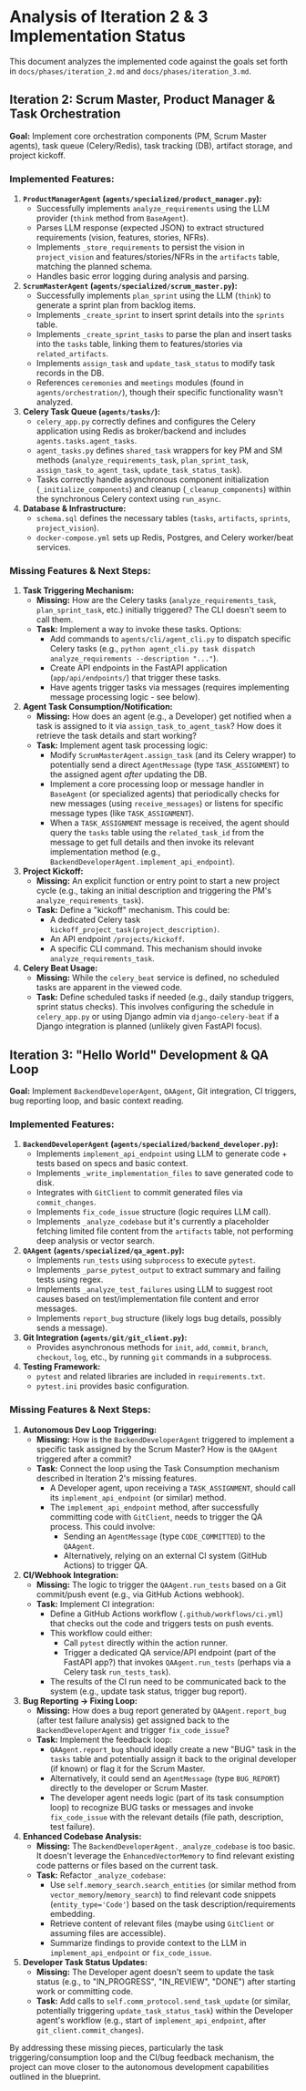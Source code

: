 # Analysis of Iteration 2 & 3 Implementation Status

This document analyzes the implemented code against the goals set forth in `docs/phases/iteration_2.md` and `docs/phases/iteration_3.md`.

## Iteration 2: Scrum Master, Product Manager & Task Orchestration

**Goal:** Implement core orchestration components (PM, Scrum Master agents), task queue (Celery/Redis), task tracking (DB), artifact storage, and project kickoff.

### Implemented Features:

1.  **`ProductManagerAgent` (`agents/specialized/product_manager.py`):**
    - Successfully implements `analyze_requirements` using the LLM provider (`think` method from `BaseAgent`).
    - Parses LLM response (expected JSON) to extract structured requirements (vision, features, stories, NFRs).
    - Implements `_store_requirements` to persist the vision in `project_vision` and features/stories/NFRs in the `artifacts` table, matching the planned schema.
    - Handles basic error logging during analysis and parsing.
2.  **`ScrumMasterAgent` (`agents/specialized/scrum_master.py`):**
    - Successfully implements `plan_sprint` using the LLM (`think`) to generate a sprint plan from backlog items.
    - Implements `_create_sprint` to insert sprint details into the `sprints` table.
    - Implements `_create_sprint_tasks` to parse the plan and insert tasks into the `tasks` table, linking them to features/stories via `related_artifacts`.
    - Implements `assign_task` and `update_task_status` to modify task records in the DB.
    - References `ceremonies` and `meetings` modules (found in `agents/orchestration/`), though their specific functionality wasn't analyzed.
3.  **Celery Task Queue (`agents/tasks/`):**
    - `celery_app.py` correctly defines and configures the Celery application using Redis as broker/backend and includes `agents.tasks.agent_tasks`.
    - `agent_tasks.py` defines `shared_task` wrappers for key PM and SM methods (`analyze_requirements_task`, `plan_sprint_task`, `assign_task_to_agent_task`, `update_task_status_task`).
    - Tasks correctly handle asynchronous component initialization (`_initialize_components`) and cleanup (`_cleanup_components`) within the synchronous Celery context using `run_async`.
4.  **Database & Infrastructure:**
    - `schema.sql` defines the necessary tables (`tasks`, `artifacts`, `sprints`, `project_vision`).
    - `docker-compose.yml` sets up Redis, Postgres, and Celery worker/beat services.

### Missing Features & Next Steps:

1.  **Task Triggering Mechanism:**
    - **Missing:** How are the Celery tasks (`analyze_requirements_task`, `plan_sprint_task`, etc.) initially triggered? The CLI doesn't seem to call them.
    - **Task:** Implement a way to invoke these tasks. Options:
      - Add commands to `agents/cli/agent_cli.py` to dispatch specific Celery tasks (e.g., `python agent_cli.py task dispatch analyze_requirements --description "..."`).
      - Create API endpoints in the FastAPI application (`app/api/endpoints/`) that trigger these tasks.
      - Have agents trigger tasks via messages (requires implementing message processing logic - see below).
2.  **Agent Task Consumption/Notification:**
    - **Missing:** How does an agent (e.g., a Developer) get notified when a task is assigned to it via `assign_task_to_agent_task`? How does it retrieve the task details and start working?
    - **Task:** Implement agent task processing logic:
      - Modify `ScrumMasterAgent.assign_task` (and its Celery wrapper) to potentially send a direct `AgentMessage` (type `TASK_ASSIGNMENT`) to the assigned agent _after_ updating the DB.
      - Implement a core processing loop or message handler in `BaseAgent` (or specialized agents) that periodically checks for new messages (using `receive_messages`) or listens for specific message types (like `TASK_ASSIGNMENT`).
      - When a `TASK_ASSIGNMENT` message is received, the agent should query the `tasks` table using the `related_task_id` from the message to get full details and then invoke its relevant implementation method (e.g., `BackendDeveloperAgent.implement_api_endpoint`).
3.  **Project Kickoff:**
    - **Missing:** An explicit function or entry point to start a new project cycle (e.g., taking an initial description and triggering the PM's `analyze_requirements_task`).
    - **Task:** Define a "kickoff" mechanism. This could be:
      - A dedicated Celery task `kickoff_project_task(project_description)`.
      - An API endpoint `/projects/kickoff`.
      - A specific CLI command.
        This mechanism should invoke `analyze_requirements_task`.
4.  **Celery Beat Usage:**
    - **Missing:** While the `celery_beat` service is defined, no scheduled tasks are apparent in the viewed code.
    - **Task:** Define scheduled tasks if needed (e.g., daily standup triggers, sprint status checks). This involves configuring the schedule in `celery_app.py` or using Django admin via `django-celery-beat` if a Django integration is planned (unlikely given FastAPI focus).

## Iteration 3: "Hello World" Development & QA Loop

**Goal:** Implement `BackendDeveloperAgent`, `QAAgent`, Git integration, CI triggers, bug reporting loop, and basic context reading.

### Implemented Features:

1.  **`BackendDeveloperAgent` (`agents/specialized/backend_developer.py`):**
    - Implements `implement_api_endpoint` using LLM to generate code + tests based on specs and basic context.
    - Implements `_write_implementation_files` to save generated code to disk.
    - Integrates with `GitClient` to commit generated files via `commit_changes`.
    - Implements `fix_code_issue` structure (logic requires LLM call).
    - Implements `_analyze_codebase` but it's currently a placeholder fetching limited file content from the `artifacts` table, not performing deep analysis or vector search.
2.  **`QAAgent` (`agents/specialized/qa_agent.py`):**
    - Implements `run_tests` using `subprocess` to execute `pytest`.
    - Implements `_parse_pytest_output` to extract summary and failing tests using regex.
    - Implements `_analyze_test_failures` using LLM to suggest root causes based on test/implementation file content and error messages.
    - Implements `report_bug` structure (likely logs bug details, possibly sends a message).
3.  **Git Integration (`agents/git/git_client.py`):**
    - Provides asynchronous methods for `init`, `add`, `commit`, `branch`, `checkout`, `log`, etc., by running `git` commands in a subprocess.
4.  **Testing Framework:**
    - `pytest` and related libraries are included in `requirements.txt`.
    - `pytest.ini` provides basic configuration.

### Missing Features & Next Steps:

1.  **Autonomous Dev Loop Triggering:**
    - **Missing:** How is the `BackendDeveloperAgent` triggered to implement a specific task assigned by the Scrum Master? How is the `QAAgent` triggered after a commit?
    - **Task:** Connect the loop using the Task Consumption mechanism described in Iteration 2's missing features.
      - A Developer agent, upon receiving a `TASK_ASSIGNMENT`, should call its `implement_api_endpoint` (or similar) method.
      - The `implement_api_endpoint` method, after successfully committing code with `GitClient`, needs to trigger the QA process. This could involve:
        - Sending an `AgentMessage` (type `CODE_COMMITTED`) to the `QAAgent`.
        - Alternatively, relying on an external CI system (GitHub Actions) to trigger QA.
2.  **CI/Webhook Integration:**
    - **Missing:** The logic to trigger the `QAAgent.run_tests` based on a Git commit/push event (e.g., via GitHub Actions webhook).
    - **Task:** Implement CI integration:
      - Define a GitHub Actions workflow (`.github/workflows/ci.yml`) that checks out the code and triggers tests on push events.
      - This workflow could either:
        - Call `pytest` directly within the action runner.
        - Trigger a dedicated QA service/API endpoint (part of the FastAPI app?) that invokes `QAAgent.run_tests` (perhaps via a Celery task `run_tests_task`).
      - The results of the CI run need to be communicated back to the system (e.g., update task status, trigger bug report).
3.  **Bug Reporting -> Fixing Loop:**
    - **Missing:** How does a bug report generated by `QAAgent.report_bug` (after test failure analysis) get assigned back to the `BackendDeveloperAgent` and trigger `fix_code_issue`?
    - **Task:** Implement the feedback loop:
      - `QAAgent.report_bug` should ideally create a new "BUG" task in the `tasks` table and potentially assign it back to the original developer (if known) or flag it for the Scrum Master.
      - Alternatively, it could send an `AgentMessage` (type `BUG_REPORT`) directly to the developer or Scrum Master.
      - The developer agent needs logic (part of its task consumption loop) to recognize BUG tasks or messages and invoke `fix_code_issue` with the relevant details (file path, description, test failure).
4.  **Enhanced Codebase Analysis:**
    - **Missing:** The `BackendDeveloperAgent._analyze_codebase` is too basic. It doesn't leverage the `EnhancedVectorMemory` to find relevant existing code patterns or files based on the current task.
    - **Task:** Refactor `_analyze_codebase`:
      - Use `self.memory_search.search_entities` (or similar method from `vector_memory`/`memory_search`) to find relevant code snippets (`entity_type='Code'`) based on the task description/requirements embedding.
      - Retrieve content of relevant files (maybe using `GitClient` or assuming files are accessible).
      - Summarize findings to provide context to the LLM in `implement_api_endpoint` or `fix_code_issue`.
5.  **Developer Task Status Updates:**
    - **Missing:** The Developer agent doesn't seem to update the task status (e.g., to "IN_PROGRESS", "IN_REVIEW", "DONE") after starting work or committing code.
    - **Task:** Add calls to `self.comm_protocol.send_task_update` (or similar, potentially triggering `update_task_status_task`) within the Developer agent's workflow (e.g., start of `implement_api_endpoint`, after `git_client.commit_changes`).

By addressing these missing pieces, particularly the task triggering/consumption loop and the CI/bug feedback mechanism, the project can move closer to the autonomous development capabilities outlined in the blueprint.
